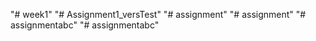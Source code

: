 "# week1" 
"# Assignment1_versTest" 
"# assignment" 
"# assignment" 
"# assignmentabc" 
"# assignmentabc" 
